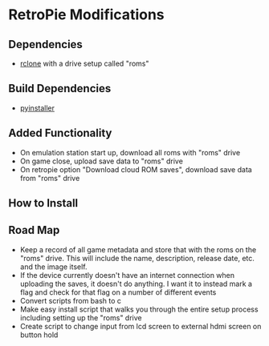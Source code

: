 # RetroPie Modifications

## Dependencies
- [rclone](https://rclone.org/) with a drive setup called "roms"

## Build Dependencies
- [pyinstaller](https://github.com/pyinstaller/pyinstaller)

## Added Functionality
- On emulation station start up, download all roms with "roms" drive
- On game close, upload save data to "roms" drive
- On retropie option "Download cloud ROM saves", download save data from "roms" drive

## How to Install

## Road Map
- Keep a record of all game metadata and store that with the roms on the "roms" drive. This will include the name, description, release date, etc. and the image itself.
- If the device currently doesn't have an internet connection when uploading the saves, it doesn't do anything. I want it to instead mark a flag and check for that flag on a number of different events
- Convert scripts from bash to c
- Make easy install script that walks you through the entire setup process including setting up the "roms" drive
- Create script to change input from lcd screen to external hdmi screen on button hold
